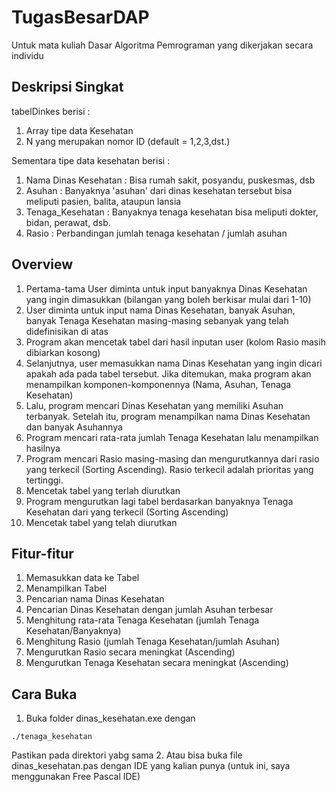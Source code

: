 # TugasBesarDAP

Untuk mata kuliah Dasar Algoritma Pemrograman yang dikerjakan secara individu

## Deskripsi Singkat
tabelDinkes berisi :
1. Array tipe data Kesehatan
2. N yang merupakan nomor ID (default = 1,2,3,dst.) 

Sementara tipe data kesehatan berisi :
1. Nama Dinas Kesehatan :  Bisa rumah sakit, posyandu, puskesmas, dsb
2. Asuhan               :  Banyaknya 'asuhan' dari dinas kesehatan tersebut bisa meliputi pasien, balita, ataupun lansia
3. Tenaga_Kesehatan     :  Banyaknya tenaga kesehatan bisa meliputi dokter, bidan, perawat, dsb.
4. Rasio                :  Perbandingan jumlah tenaga kesehatan / jumlah asuhan

## Overview
1. Pertama-tama User diminta untuk input banyaknya Dinas Kesehatan yang ingin dimasukkan (bilangan yang boleh berkisar mulai dari 1-10)
2. User diminta untuk input nama Dinas Kesehatan, banyak Asuhan, banyak Tenaga Kesehatan masing-masing sebanyak yang telah didefinisikan di atas
3. Program akan mencetak tabel dari hasil inputan user (kolom Rasio masih dibiarkan kosong)
4. Selanjutnya, user memasukkan nama Dinas Kesehatan yang ingin dicari apakah ada pada tabel tersebut. Jika ditemukan, maka program akan menampilkan komponen-komponennya (Nama, Asuhan, Tenaga Kesehatan)
5. Lalu, program mencari Dinas Kesehatan yang memiliki Asuhan terbanyak. Setelah itu, program menampilkan nama Dinas Kesehatan dan banyak Asuhannya
6. Program mencari rata-rata jumlah Tenaga Kesehatan lalu menampilkan hasilnya
7. Program mencari Rasio masing-masing dan mengurutkannya dari rasio yang terkecil (Sorting Ascending). Rasio terkecil adalah prioritas yang tertinggi.
8. Mencetak tabel yang terlah diurutkan
9. Program mengurutkan lagi tabel berdasarkan banyaknya Tenaga Kesehatan dari yang terkecil (Sorting Ascending)
10. Mencetak tabel yang telah diurutkan

## Fitur-fitur
1. Memasukkan data ke Tabel
2. Menampilkan Tabel
3. Pencarian nama Dinas Kesehatan
4. Pencarian Dinas Kesehatan dengan jumlah Asuhan terbesar
5. Menghitung rata-rata Tenaga Kesehatan (jumlah Tenaga Kesehatan/Banyaknya)
6. Menghitung Rasio (jumlah Tenaga Kesehatan/jumlah Asuhan)
7. Mengurutkan Rasio secara meningkat (Ascending)
8. Mengurutkan Tenaga Kesehatan secara meningkat (Ascending)

## Cara Buka
1. Buka folder dinas_kesehatan.exe dengan
```
./tenaga_kesehatan
```
Pastikan pada direktori yabg sama
2. Atau bisa buka file dinas_kesehatan.pas dengan IDE yang kalian punya (untuk ini, saya menggunakan Free Pascal IDE)
